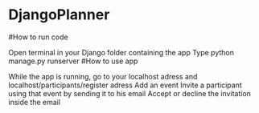 # DjangoPlanner

#How to run code

Open terminal in your Django folder containing the app
Type python manage.py runserver
#How to use app

While the app is running, go to your localhost adress and localhost/participants/register adress
Add an event
Invite a participant using that event by sending it to his email
Accept or decline the invitation inside the email
